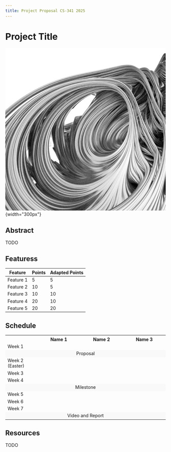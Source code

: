 ```yaml
---
title: Project Proposal CS-341 2025
---
```


# Project Title

![A representative image](images/demo.jpg){width="300px"}


## Abstract

TODO


## Featuress

| Feature          | Points | Adapted Points |
|------------------|--------|----------------|
| Feature 1        | 5      | 5              |
| Feature 2        | 10     | 5              |
| Feature 3        | 10     | 10             |
| Feature 4        | 20     | 10             |
| Feature 5        | 20     | 20             |


## Schedule


<table>
	<tr>
		<th style="width: 20%"></th>
		<th>Name 1</th>
		<th>Name 2</th>
		<th>Name 3</th>
	</tr>
	<tr>
		<td>Week 1</td>
		<td></td>
		<td></td>
		<td></td>
	</tr>
	<tr style="background-color: #f9f9f9;">
		<td colspan="4" align="center">Proposal</td>
	</tr>
	<tr>
		<td>Week 2 (Easter)</td>
		<td></td>
		<td></td>
		<td></td>
	</tr>
	<tr>
		<td>Week 3</td>
		<td></td>
		<td></td>
		<td></td>
	</tr>
	<tr>
		<td>Week 4</td>
		<td></td>
		<td></td>
		<td></td>
	</tr>
	<tr style="background-color: #f9f9f9;">
		<td colspan="4" align="center">Milestone</td>
	</tr>
	<tr>
		<td>Week 5</td>
		<td></td>
		<td></td>
		<td></td>
	</tr>
	<tr>
		<td>Week 6</td>
		<td></td>
		<td></td>
		<td></td>
	</tr>
	<tr>
		<td>Week 7</td>
		<td></td>
		<td></td>
		<td></td>
	</tr>
	<tr style="background-color: #f9f9f9;">
		<td colspan="4" align="center">Video and Report</td>
	</tr>
</table>


## Resources

TODO

